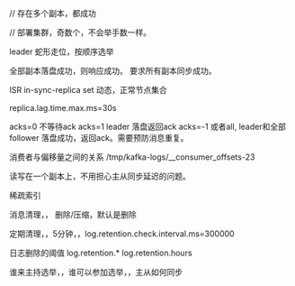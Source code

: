



// 存在多个副本，都成功

// 部署集群，奇数个，不会举手数一样。

leader 蛇形走位，按顺序选举


全部副本落盘成功，则响应成功。
要求所有副本同步成功。

ISR in-sync-replica set  动态，正常节点集合

replica.lag.time.max.ms=30s



acks=0 不等待ack
acks=1 leader 落盘返回ack
acks=-1 或者all, leader和全部follower 落盘成功，返回ack。需要预防消息重复。



消费者与偏移量之间的关系 /tmp/kafka-logs/__consumer_offsets-23


读写在一个副本上，不用担心主从同步延迟的问题。


稀疏索引








消息清理，， 删除/压缩，默认是删除

定期清理，，5分钟，，log.retention.check.interval.ms=300000

日志删除的阈值
log.retention.*
log.retention.hours



谁来主持选举，，谁可以参加选举，，主从如何同步



